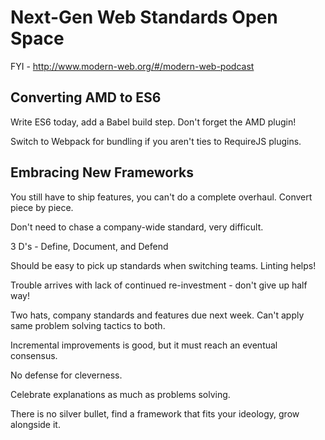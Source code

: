 # Next-Gen Web Standards Open Space

FYI - http://www.modern-web.org/#/modern-web-podcast

## Converting AMD to ES6

Write ES6 today, add a Babel build step. Don't forget the AMD plugin!

Switch to Webpack for bundling if you aren't ties to RequireJS plugins.

## Embracing New Frameworks

You still have to ship features, you can't do a complete overhaul. Convert piece by piece.

Don't need to chase a company-wide standard, very difficult.

3 D's - Define, Document, and Defend

Should be easy to pick up standards when switching teams. Linting helps!

Trouble arrives with lack of continued re-investment - don't give up half way!

Two hats, company standards and features due next week. Can't apply same problem solving tactics to both.

Incremental improvements is good, but it must reach an eventual consensus.

No defense for cleverness.

Celebrate explanations as much as problems solving.

There is no silver bullet, find a framework that fits your ideology, grow alongside it.
